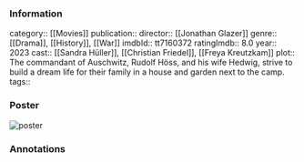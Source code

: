 ### Information
category:: [[Movies]]
publication:: 
director:: [[Jonathan Glazer]]
genre:: [[Drama]], [[History]], [[War]]
imdbId:: tt7160372
ratingImdb:: 8.0
year:: 2023
cast:: [[Sandra Hüller]], [[Christian Friedel]], [[Freya Kreutzkam]]
plot:: The commandant of Auschwitz, Rudolf Höss, and his wife Hedwig, strive to build a dream life for their family in a house and garden next to the camp.
tags::


### Poster
![poster](https://m.media-amazon.com/images/M/MV5BOTg4NWE2YjQtNzYzYS00YzcxLTg0YjAtZmEzZTFjMjE1NDU4XkEyXkFqcGdeQXVyMTM1NjM2ODg1._V1_SX300.jpg)


### Annotations
